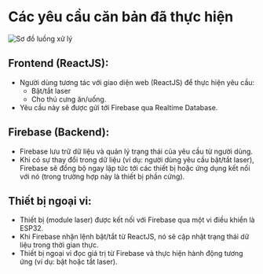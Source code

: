 # Các yêu cầu căn bản đã thực hiện

![Sơ đồ luồng xử lý](12.jpeg)

## Frontend (ReactJS):

- Người dùng tương tác với giao diện web (ReactJS) để thực hiện yêu cầu:
    - Bật/tắt laser
    - Cho thú cưng ăn/uống.
- Yêu cầu này sẽ được gửi tới Firebase qua Realtime Database.

## Firebase (Backend):

- Firebase lưu trữ dữ liệu và quản lý trạng thái của yêu cầu từ người dùng.
- Khi có sự thay đổi trong dữ liệu (ví dụ: người dùng yêu cầu bật/tắt laser), Firebase sẽ đồng bộ ngay lập tức tới các thiết bị hoặc ứng dụng kết nối với nó (trong trường hợp này là thiết bị phần cứng).

## Thiết bị ngoại vi:

- Thiết bị (module laser) được kết nối với Firebase qua một vi điều khiển là ESP32.
- Khi Firebase nhận lệnh bật/tắt từ ReactJS, nó sẽ cập nhật trạng thái dữ liệu trong thời gian thực.
- Thiết bị ngoại vi đọc giá trị từ Firebase và thực hiện hành động tương ứng (ví dụ: bật hoặc tắt laser).